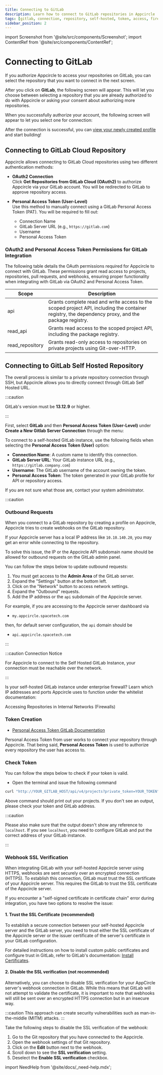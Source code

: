 ```yaml
---
title: Connecting to GitLab
description: Learn how to connect to GitLab repositories in Appcircle
tags: [gitlab, connection, repository, self-hosted, token, access, firewall, ip, port]
sidebar_position: 2
---
```


import Screenshot from '@site/src/components/Screenshot';
import ContentRef from '@site/src/components/ContentRef';

# Connecting to GitLab

If you authorize Appcircle to access your repositories on GitLab, you can select the repository that you want to connect in the next screen.

<Screenshot url='https://cdn.appcircle.io/docs/assets/BE5278-repoconnect1.png' />

After you click on **GitLab**, the following screen will appear. This will let you choose between selecting a repository that you are already authorized to do with Appcircle or asking your consent about authorizing more repositories.

<Screenshot url='https://cdn.appcircle.io/docs/assets/BE6369-gitlab5.png' />

When you successfully authorize your account, the following screen will appear to let you select one for connection:

<Screenshot url='https://cdn.appcircle.io/docs/assets/connect-repository-bitbucket-gitlab.png' />

After the connection is successful, you can [view your newly created profile](/build/build-process-management/profile-creation#profile-listing) and start building!

## Connecting to GitLab Cloud Repository

Appcircle allows connecting to GitLab Cloud repositories using two different authentication methods:

- **OAuth2 Connection**  
  Click **Get Repositories from GitLab Cloud (OAuth2)** to authorize Appcircle via your GitLab account. You will be redirected to GitLab to approve repository access.

- **Personal Access Token (User-Level)**  
  Use this method to manually connect using a GitLab Personal Access Token (PAT). You will be required to fill out:

    - Connection Name
    - GitLab Server URL (e.g., `https://gitlab.com`)
    - Username
    - Personal Access Token

<Screenshot url='https://cdn.appcircle.io/docs/assets/BE6369-gitlab6.png' />

### OAuth2 and Personal Access Token Permissions for GitLab Integration

The following table details the OAuth permissions required for Appcircle to connect with GitLab. These permissions grant read access to projects, repositories, pull requests, and webhooks, ensuring proper functionality when integrating with GitLab via OAuth2 and Personal Access Token. 

| Scope            | Description                                                                                                                                                                                                  |
|------------------|--------------------------------------------------------------------------------------------------------------------------------------------------------------------------------------------------------------|
| api              | Grants complete read and write access to the scoped project API, including the container registry, the dependency proxy, and the package registry.                                                           |
| read_api         | Grants read access to the scoped project API, including the package registry.                                                                                                                                |
| read_repository  | Grants read-only access to repositories on private projects using Git-over-HTTP.                                                                                                                             |

## Connecting to GitLab Self Hosted Repository

The overall process is similar to a private repository connection through SSH, but Appcircle allows you to directly connect through GitLab Self Hosted URL.

:::caution

GitLab's version must be **13.12.9** or higher.

:::

First, select **GitLab** and then **Personal Access Token (User-Level)** under **Create a New Gitlab Server Connection** through the menu:

<Screenshot url='https://cdn.appcircle.io/docs/assets/BE6369-gitlab5.png' />

To connect to a self-hosted GitLab instance, use the following fields when selecting the **Personal Access Token (User)** option:

- **Connection Name**: A custom name to identify this connection.
- **GitLab Server URL**: Your GitLab instance URL (e.g., `https://gitlab.company.com`)
- **Username**: The GitLab username of the account owning the token.
- **Personal Access Token**: The token generated in your GitLab profile for API or repository access.

If you are not sure what those are, contact your system administrator.

<Screenshot url='https://cdn.appcircle.io/docs/assets/BE6369-gitlab7.png' />

:::caution

### Outbound Requests

When you connect to a GitLab repository by creating a profile on Appcircle, Appcircle tries to create webhooks on the GitLab repository.

If your Appcircle server has a local IP address like `10.10.140.20`, you may get an error while connecting to the repository.

To solve this issue, the IP or the Appcircle API subdomain name should be allowed for outbound requests on the GitLab admin panel.

You can follow the steps below to update outbound requests:

1. You must get access to the **Admin Area** of the GitLab server.
2. Expand the "Settings" button at the bottom left.
3. Click on the "Network" button to access network settings.
4. Expand the "Outbound" requests.
5. Add the IP address or the `api` subdomain of the Appcircle server.

<Screenshot url='https://cdn.appcircle.io/docs/assets/be-2545-sample-configuration.png' />

For example, if you are accessing to the Appcircle server dashboard via

- `my.appcircle.spacetech.com`

then, for default server configuration, the `api` domain should be

- `api.appcircle.spacetech.com`

:::

:::caution Connection Notice

For Appcircle to connect to the Self Hosted GitLab Instance, your connection must be reachable over the network.

:::

Is your self-hosted GitLab instance under enterprise firewall? Learn which IP addresses and ports Appcircle uses to function under the whitelist documentation:

<ContentRef url="/build/manage-the-connections/accessing-repositories-in-internal-networks-firewalls">
  Accessing Repositories in Internal Networks (Firewalls)
</ContentRef>

### Token Creation

- [Personal Access Token GitLab Documentation](https://docs.gitlab.com/ee/security/token_overview.html#personal-access-tokens)

Personal Access Token from user works to connect your repository through Appcircle. That being said, **Personal Access Token** is used to authorize every repository the user has access to.

### Check Token

You can follow the steps below to check if your token is valid.

- Open the terminal and issue the following command

```bash
curl "http://YOUR_GITLAB_HOST/api/v4/projects?private_token=YOUR_TOKEN"
```

Above command should print out your projects. If you don't see an output, please check your token and GitLab address.

:::caution

Please also make sure that the output doesn't show any reference to `localhost`. If you see `localhost`, you need to configure GitLab and put the correct address of your GitLab instance.

:::

### Webhook SSL Verification

When integrating GitLab with your self-hosted Appcircle server using HTTPS, webhooks are sent securely over an encrypted connection (HTTPS). To establish this connection, GitLab must trust the SSL certificate of your Appcircle server. This requires the GitLab to trust the SSL certificate of the Appcircle server.

If you encounter a "self-signed certificate in certificate chain" error during integration, you have two options to resolve the issue:

<Screenshot url='https://cdn.appcircle.io/docs/assets/be-2983-self-signed-error.png' />

#### 1. Trust the SSL Certificate (recommended)

To establish a secure connection between your self-hosted Appcircle server and the GitLab server, you need to trust either the SSL certificate of the Appcircle server or the issuer certificate of the  server's certificate in your GitLab configuration.

For detailed instructions on how to install custom public certificates and configure trust in GitLab, refer to GitLab's documentation: [Install Certificates](https://docs.gitlab.com/omnibus/settings/ssl/#install-custom-public-certificates).

#### 2. Disable the SSL verification (not recommended)

Alternatively, you can choose to disable SSL verification for your AppCircle server's webhook connection in GitLab. While this means that GitLab will not attempt to validate the certificate, it is important to note that webhooks will still be sent over an encrypted HTTPS connection but in an insecure way.

:::caution
This approach can create security vulnerabilities such as man-in-the-middle (MITM) attacks.
:::

Take the following steps to disable the SSL verification of the webhook:

1. Go to the Git repository that you have connected to the Appcircle.
2. Open the webhook settings of that Git repository.
3. Click on the **Edit** button next to the webhook.
4. Scroll down to see the **SSL verification** setting.
5. Deselect the **Enable SSL verification** checkbox.

<Screenshot url='https://cdn.appcircle.io/docs/assets/be-2983-disable-ssl-verification.png' />

import NeedHelp from '@site/docs/\_need-help.mdx';

<NeedHelp />
